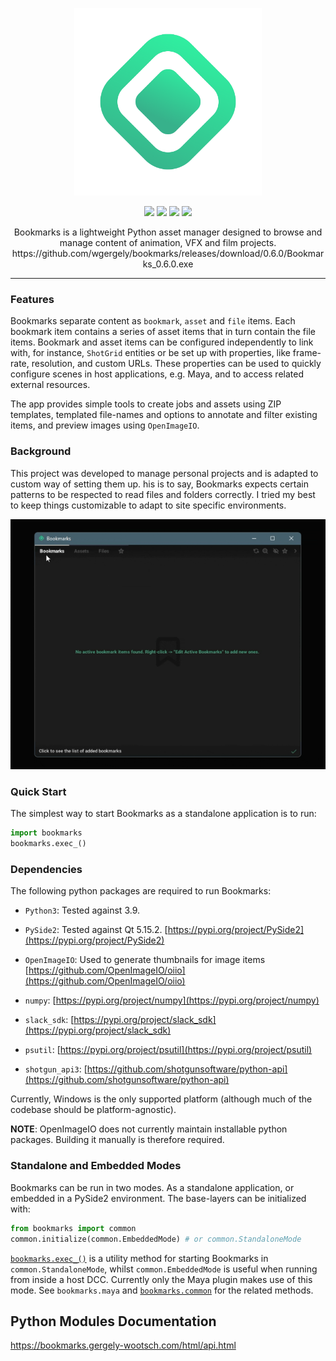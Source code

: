 <p align="center">
  <img width="300" height="300" src="https://github.com/wgergely/bookmarks/blob/main/bookmarks/rsc/gui/icon.png?raw=true">
</p>

<p align="center">
  <img src="https://img.shields.io/badge/Python-3.8%2B-lightgrey">
  <img src="https://img.shields.io/badge/Python-PySide2-lightgrey">
  <img src="https://img.shields.io/badge/Platform-Windows-lightgrey">
  <img src="https://img.shields.io/badge/Version-v0.6.0-green">
</p> 

<p align="center">
  Bookmarks is a lightweight Python asset manager designed to browse and manage content of animation, VFX and film projects.<br>
  https://github.com/wgergely/bookmarks/releases/download/0.6.0/Bookmarks_0.6.0.exe
</p>

---

### Features

Bookmarks separate content as `bookmark`, `asset` and `file` items. Each
bookmark item contains a series of asset items that in turn contain the file
items. Bookmark and asset items can be configured independently to link with,
for instance, `ShotGrid` entities or be set up with properties, like frame-rate,
resolution, and custom URLs. These properties can be used to quickly configure scenes
in host applications, e.g. Maya, and to access related external resources.



The app provides simple tools to create jobs and assets using ZIP templates, templated file-names
and options to annotate and filter existing items, and preview images using `OpenImageIO`.

### Background

This project was developed to manage personal projects and is adapted to
custom way of setting them up. his is to say, Bookmarks expects certain patterns to
be respected to read files and folders correctly. I tried my best to keep things
customizable to adapt to site specific environments.

<p align="center">
  <img src="https://github.com/wgergely/bookmarks/blob/main/docs/media/bookmarks.gif?raw=True">
</p>

### Quick Start

The simplest way to start Bookmarks as a standalone application is to run:

```python
import bookmarks
bookmarks.exec_()
```

### Dependencies

The following python packages are required to run Bookmarks:


* `Python3`: Tested against 3.9.


* `PySide2`: Tested against Qt 5.15.2. [https://pypi.org/project/PySide2](https://pypi.org/project/PySide2)


* `OpenImageIO`: Used to generate thumbnails for image items [https://github.com/OpenImageIO/oiio](https://github.com/OpenImageIO/oiio)


* `numpy`: [https://pypi.org/project/numpy](https://pypi.org/project/numpy)


* `slack_sdk`: [https://pypi.org/project/slack_sdk](https://pypi.org/project/slack_sdk)


* `psutil`: [https://pypi.org/project/psutil](https://pypi.org/project/psutil)


* `shotgun_api3`: [https://github.com/shotgunsoftware/python-api](https://github.com/shotgunsoftware/python-api)

Currently, Windows is the only supported platform (although much of the codebase should
be platform-agnostic).

**NOTE**: OpenImageIO does not currently maintain installable python packages. Building it
manually is therefore required.

### Standalone and Embedded Modes

Bookmarks can be run in two modes. As a standalone application, or embedded in a
PySide2 environment. The base-layers can be initialized with:

```python
from bookmarks import common
common.initialize(common.EmbeddedMode) # or common.StandaloneMode
```

[`bookmarks.exec_()`](api/main.md#bookmarks.exec_) is a utility method for starting Bookmarks in
`common.StandaloneMode`, whilst `common.EmbeddedMode` is useful when
running from inside a host DCC. Currently only the Maya plugin makes use of this mode.
See `bookmarks.maya` and [`bookmarks.common`](api/common.md#module-bookmarks.common) for the related methods.


## Python Modules Documentation

https://bookmarks.gergely-wootsch.com/html/api.html

